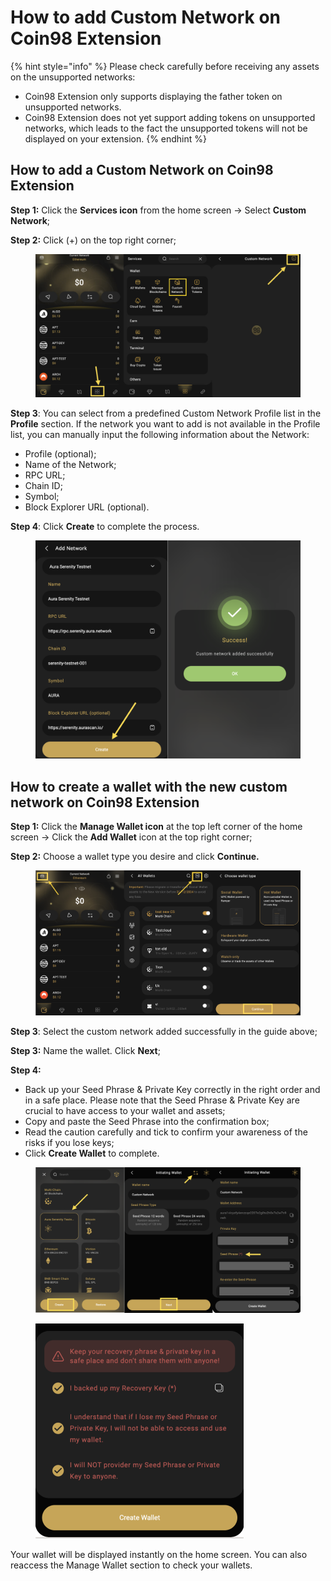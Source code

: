 # How to add Custom Network on Coin98 Extension



{% hint style="info" %}
Please check carefully before receiving any assets on the unsupported networks:

* Coin98 Extension only supports displaying the father token on unsupported networks.
* Coin98 Extension does not yet support adding tokens on unsupported networks, which leads to the fact the unsupported tokens will not be displayed on your extension.&#x20;
{% endhint %}

## **How to add a Custom Network on Coin98 Extension**&#x20;

**Step 1:** Click the **Services icon** from the home screen → Select **Custom Network**;

**Step 2:** Click (+) on the top right corner;

<figure><img src="../../../../.gitbook/assets/image (18).png" alt=""><figcaption></figcaption></figure>

**Step 3**: You can select from a predefined Custom Network Profile list in the **Profile** section. If the network you want to add is not available in the Profile list, you can manually input the following information about the Network:

* Profile (optional);
* Name of the Network;
* RPC URL;
* Chain ID;
* Symbol;
* Block Explorer URL (optional).

**Step 4**: Click **Create** to complete the process.

<figure><img src="../../../../.gitbook/assets/Screenshot 0005-11-27 at 16.54.05.png" alt=""><figcaption></figcaption></figure>

## **How to create a wallet with the new custom network on** Coin98 Extension <a href="#oj0vk9wykbfr" id="oj0vk9wykbfr"></a>

**Step 1:** Click the **Manage Wallet icon** at the top left corner of the home screen → Click the **Add Wallet** icon at the top right corner;&#x20;

**Step 2:** Choose a wallet type you desire and click **Continue.**&#x20;

<figure><img src="../../../../.gitbook/assets/Screenshot 0006-06-20 at 23.01.50 (1).png" alt=""><figcaption></figcaption></figure>

**Step 3**: Select the custom network added successfully in the guide above;

**Step 3:** Name the wallet. Click **Next**;

**Step 4:**&#x20;

* Back up your Seed Phrase & Private Key correctly in the right order and in a safe place. Please note that the Seed Phrase & Private Key are crucial to have access to your wallet and assets;
* Copy and paste the Seed Phrase into the confirmation box;
* Read the caution carefully and tick to confirm your awareness of the risks if you lose keys;
* Click **Create Wallet** to complete.

<figure><img src="../../../../.gitbook/assets/Screenshot 0005-11-27 at 17.04.07 (1).png" alt=""><figcaption></figcaption></figure>

<figure><img src="../../../../.gitbook/assets/Screenshot 0005-11-27 at 16.36.16.png" alt="" width="333"><figcaption></figcaption></figure>

Your wallet will be displayed instantly on the home screen. You can also reaccess the Manage Wallet section to check your wallets.
